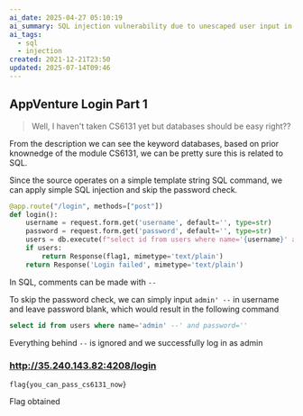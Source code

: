 ```yaml
---
ai_date: 2025-04-27 05:10:19
ai_summary: SQL injection vulnerability due to unescaped user input in a query
ai_tags:
  - sql
  - injection
created: 2021-12-21T23:50
updated: 2025-07-14T09:46
---
```


## AppVenture Login Part 1

> Well, I haven't taken CS6131 yet but databases should be easy right??

From the description we can see the keyword databases, based on prior knownedge of the module CS6131, we can be pretty sure this is related to SQL.

Since the source operates on a simple template string SQL command, we can apply simple SQL injection and skip the password check.

```python
@app.route("/login", methods=["post"])
def login():
    username = request.form.get('username', default='', type=str)
    password = request.form.get('password', default='', type=str)
    users = db.execute(f"select id from users where name='{username}' and password='{password}'").fetchall()
    if users:
        return Response(flag1, mimetype='text/plain')
    return Response('Login failed', mimetype='text/plain')
```

In SQL, comments can be made with `--`

To skip the password check, we can simply input `admin' --` in username and leave password blank, which would result in the following command

`````sql
select id from users where name='admin' --' and password=''
`````

Everything behind `--` is ignored and we successfully log in as admin

### http://35.240.143.82:4208/login

```flag
flag{you_can_pass_cs6131_now}
```

Flag obtained